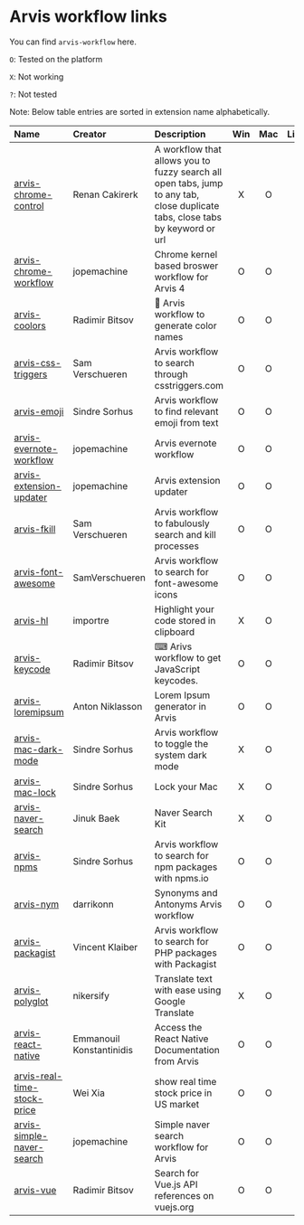 # Arvis workflow links

You can find `arvis-workflow` here.

`O`: Tested on the platform

`X`: Not working

`?`: Not tested

Note: Below table entries are sorted in extension name alphabetically.

| Name                                                                                                                             | Creator                  | Description                                                                                                                   | Win | Mac | Linux |
| :------------------------------------------------------------------------------------------------------------------------------- | :----------------------- | :---------------------------------------------------------------------------------------------------------------------------- | :-: | :-: | :---: |
| [arvis-chrome-control](https://medium.com/@bit2pixel/how-i-navigate-hundreds-of-tabs-on-chrome-with-jxa-and-alfred-9bbf971af02b) | Renan Cakirerk           | A workflow that allows you to fuzzy search all open tabs, jump to any tab, close duplicate tabs, close tabs by keyword or url |  X  |  O  |   X   |
| [arvis-chrome-workflow](https://github.com/jopemachine/arvis-chrome-workflow)                                                    | jopemachine              | Chrome kernel based broswer workflow for Arvis 4                                                                              |  O  |  O  |   O   |
| [arvis-coolors](https://github.com/jopemachine/arvis-coolors)                                                                    | Radimir Bitsov           | 🎨 Arvis workflow to generate color names                                                                                     |  O  |  O  |   O   |
| [arvis-css-triggers](https://github.com/jopemachine/arvis-css-triggers)                                                          | Sam Verschueren          | Arvis workflow to search through csstriggers.com                                                                              |  O  |  O  |   O   |
| [arvis-emoji](https://github.com/jopemachine/arvis-emoji)                                                                        | Sindre Sorhus            | Arvis workflow to find relevant emoji from text                                                                               |  O  |  O  |   O   |
| [arvis-evernote-workflow](https://github.com/jopemachine/arvis-evernote-workflow#readme)                                         | jopemachine              | Arvis evernote workflow                                                                                                       |  O  |  O  |   O   |
| [arvis-extension-updater](https://github.com/jopemachine/arvis-extension-updater)                                                | jopemachine              | Arvis extension updater                                                                                                       |  O  |  O  |   O   |
| [arvis-fkill](https://github.com/jopemachine/arvis-fkill)                                                                        | Sam Verschueren          | Arvis workflow to fabulously search and kill processes                                                                        |  O  |  O  |   O   |
| [arvis-font-awesome](https://github.com/jopemachine/arvis-font-awesome)                                                          | SamVerschueren           | Arvis workflow to search for font-awesome icons                                                                               |  O  |  O  |   O   |
| [arvis-hl](https://github.com/jopemachine/arvis-hl)                                                                              | importre                 | Highlight your code stored in clipboard                                                                                       |  X  |  O  |   X   |
| [arvis-keycode](https://github.com/jopemachine/arvis-keycode)                                                                    | Radimir Bitsov           | ⌨ Arivs workflow to get JavaScript keycodes.                                                                                  |  O  |  O  |   O   |
| [arvis-loremipsum](https://github.com/jopemachine/arvis-loremipsum)                                                              | Anton Niklasson          | Lorem Ipsum generator in Arvis                                                                                                |  O  |  O  |   O   |
| [arvis-mac-dark-mode](https://github.com/jopemachine/arvis-mac-dark-mode)                                                        | Sindre Sorhus            | Arvis workflow to toggle the system dark mode                                                                                 |  X  |  O  |   X   |
| [arvis-mac-lock](https://github.com/jopemachine/arvis-mac-lock)                                                                  | Sindre Sorhus            | Lock your Mac                                                                                                                 |  X  |  O  |   X   |
| [arvis-naver-search](https://www.jinukbaek.com/blog/ko/archives/216)                                                             | Jinuk Baek               | Naver Search Kit                                                                                                              |  X  |  O  |   O   |
| [arvis-npms](https://github.com/jopemachine/arvis-npms)                                                                          | Sindre Sorhus            | Arvis workflow to search for npm packages with npms.io                                                                        |  O  |  O  |   O   |
| [arvis-nym](https://github.com/jopemachine/arvis-store#readme)                                                                   | darrikonn                | Synonyms and Antonyms Arvis workflow                                                                                          |  O  |  O  |   O   |
| [arvis-packagist](https://github.com/jopemachine/arvis-packagist)                                                                | Vincent Klaiber          | Arvis workflow to search for PHP packages with Packagist                                                                      |  O  |  O  |   O   |
| [arvis-polyglot](https://github.com/jopemachine/arvis-polyglot)                                                                  | nikersify                | Translate text with ease using Google Translate                                                                               |  X  |  O  |   X   |
| [arvis-react-native](https://github.com/jopemachine/arvis-react-native)                                                          | Emmanouil Konstantinidis | Access the React Native Documentation from Arvis                                                                              |  O  |  O  |   O   |
| [arvis-real-time-stock-price](http://weixia.info/)                                                                               | Wei Xia                  | show real time stock price in US market                                                                                       |  O  |  O  |   O   |
| [arvis-simple-naver-search](https://github.com/jopemachine/arvis-simple-naver-search)                                            | jopemachine              | Simple naver search workflow for Arvis                                                                                        |  O  |  O  |   O   |
| [arvis-vue](https://github.com/jopemachine/arvis-vue)                                                                            | Radimir Bitsov           | Search for Vue.js API references on vuejs.org                                                                                 |  O  |  O  |   O   |
